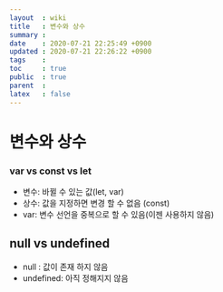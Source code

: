 ```yaml
---
layout  : wiki
title   : 변수와 상수
summary : 
date    : 2020-07-21 22:25:49 +0900
updated : 2020-07-21 22:26:22 +0900
tags    : 
toc     : true
public  : true
parent  : 
latex   : false
---
```


# 변수와 상수

### var vs const vs let

- 변수: 바뀔 수 있는 값(let, var)
- 상수: 값을 지정하면 변경 할 수 없음 (const)
- var: 변수 선언을 중복으로 할 수 있음(이젠 사용하지 않음)

## null vs undefined

- null : 값이 존재 하지 않음
- undefined: 아직 정해지지 않음
